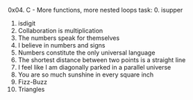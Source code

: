 0x04. C - More functions, more nested loops
 task:
 0. isupper
 1. isdigit
 2. Collaboration is multiplication
 3. The numbers speak for themselves
 4. I believe in numbers and signs
 5. Numbers constitute the only universal language
 6. The shortest distance between two points is a straight line
 7. I feel like I am diagonally parked in a parallel universe
 8. You are so much sunshine in every square inch
 9. Fizz-Buzz
 10. Triangles
 
